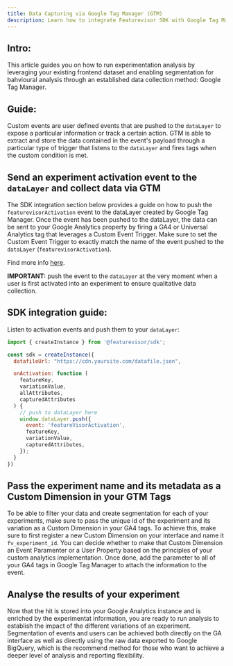 ```yaml
---
title: Data Capturing via Google Tag Manager (GTM)
description: Learn how to integrate Featurevisor SDK with Google Tag Manager {% .lead %}
---
```

## Intro:

This article guides you on how to run experimentation analysis by leveraging your existing frontend dataset and enabling segmentation for bahvioural analysis through an established data collection method: Google Tag Manager. 

## Guide:

Custom events are user defined events that are pushed to the `dataLayer` to expose a particular information or track a certain action. GTM is able to extract and store the data contained in the event's payload through a particular type of trigger that listens to the `dataLayer` and fires tags when the custom condition is met.

## Send an experiment activation event to the `dataLayer` and collect data via GTM

The SDK integration section below provides a guide on how to push the `featurevisorActivation` event to the dataLayer created by Google Tag Manager. Once the event has been pushed to the dataLayer, the data can be sent to your Google Analytics property by firing a GA4 or Universal Analytics tag that leverages a Custom Event Trigger. Make sure to set the Custom Event Trigger to exactly match the name of the event pushed to the `dataLayer` (`featurevisorActivation`).

Find more info [here](https://support.google.com/tagmanager/answer/7679219?hl=en).

**IMPORTANT:** push the event to the `dataLayer` at the very moment when a user is first activated into an experiment to ensure qualitative data collection.

## SDK integration guide:

Listen to activation events and push them to your `dataLayer`:

```js
import { createInstance } from '@featurevisor/sdk';

const sdk = createInstance({
  datafileUrl: "https://cdn.yoursite.com/datafile.json",

  onActivation: function (
    featureKey,
    variationValue,
    allAttributes,
    capturedAttributes
  ) {
    // push to dataLayer here
    window.dataLayer.push({
      event: 'featureVisorActivation',
      featureKey,
      variationValue,
      capturedAttributes,
    });
  }
})
```

## Pass the experiment name and its metadata as a Custom Dimension in your GTM Tags

To be able to filter your data and create segmentation for each of your experiments, make sure to pass the unique id of the experiment and its variation as a Custom Dimension in your GA4 tags. To achieve this, make sure to first register a new Custom Dimension on your interface and name it `fv_experiment_id`. You can decide whether to make that Custom Dimension an Event Paramenter or a User Property based on the principles of your custom analytics implementation. Once done, add the parameter to all of your GA4 tags in Google Tag Manager to attach the information to the event.

## Analyse the results of your experiment 

Now that the hit is stored into your Google Analytics instance and is enriched by the experimentat information, you are ready to run analysis to establish the impact of the different variations of an experiment. Segmentation of events and users can be achieved both directly on the GA interface as well as directly using the raw data exported to Google BigQuery, which is the recommend method for those who want to achieve a deeper level of analysis and reporting flexibility.

